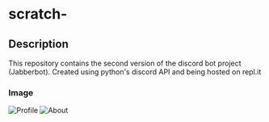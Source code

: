 # scratch-

## Description  

  This repository contains the second version of the discord bot project (Jabberbot). 
  Created using python's discord API and being hosted on repl.it  
  
### Image  

  ![Profile](https://cdn.discordapp.com/avatars/711514506978918440/3fcbfe6b9eb8ff4ca342bed9a33ff0e2.webp?size=80)
  ![About](https://cdn.discordapp.com/attachments/817061505802960936/922404647635935322/unknown.png)
